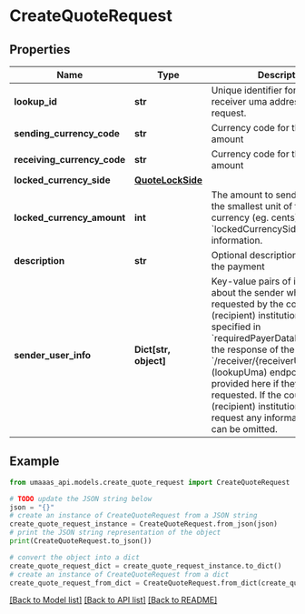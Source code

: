 # CreateQuoteRequest


## Properties

Name | Type | Description | Notes
------------ | ------------- | ------------- | -------------
**lookup_id** | **str** | Unique identifier for the prior receiver uma address lookup request. | 
**sending_currency_code** | **str** | Currency code for the sending amount | 
**receiving_currency_code** | **str** | Currency code for the receiving amount | 
**locked_currency_side** | [**QuoteLockSide**](QuoteLockSide.md) |  | 
**locked_currency_amount** | **int** | The amount to send/receive in the smallest unit of the locked currency (eg. cents). See &#x60;lockedCurrencySide&#x60; for more information. | 
**description** | **str** | Optional description/memo for the payment | [optional] 
**sender_user_info** | **Dict[str, object]** | Key-value pairs of information about the sender which was requested by the counterparty (recipient) institution. Any fields specified in &#x60;requiredPayerDataFields&#x60; from the response of the &#x60;/receiver/{receiverUmaAddress}&#x60; (lookupUma) endpoint MUST be provided here if they were requested. If the counterparty (recipient) institution did not request any information, this field can be omitted.  | [optional] 

## Example

```python
from umaaas_api.models.create_quote_request import CreateQuoteRequest

# TODO update the JSON string below
json = "{}"
# create an instance of CreateQuoteRequest from a JSON string
create_quote_request_instance = CreateQuoteRequest.from_json(json)
# print the JSON string representation of the object
print(CreateQuoteRequest.to_json())

# convert the object into a dict
create_quote_request_dict = create_quote_request_instance.to_dict()
# create an instance of CreateQuoteRequest from a dict
create_quote_request_from_dict = CreateQuoteRequest.from_dict(create_quote_request_dict)
```
[[Back to Model list]](../README.md#documentation-for-models) [[Back to API list]](../README.md#documentation-for-api-endpoints) [[Back to README]](../README.md)



